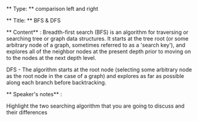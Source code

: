 ** Type: **  comparison left and right

** Title: ** BFS & DFS


** Content** :
Breadth-first search (BFS) is an algorithm for traversing or searching tree or graph data structures. It starts at the tree root (or some arbitrary node of a graph, sometimes referred to as a 'search key'), and explores all of the neighbor nodes at the present depth prior to moving on to the nodes at the next depth level.


DFS - The algorithm starts at the root node (selecting some arbitrary node as the root node in the case of a graph) and explores as far as possible along each branch before backtracking.


** Speaker's notes** :

Highlight the two searching algorithm that you are going to discuss and their differences